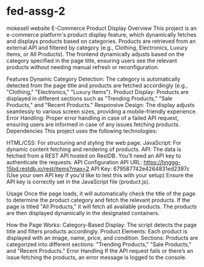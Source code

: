 # fed-assg-2
mokesell website
E-Commerce Product Display
Overview
This project is an e-commerce platform's product display feature, which dynamically fetches and displays products based on categories. Products are retrieved from an external API and filtered by category (e.g., Clothing, Electronics, Luxury Items, or All Products). The frontend dynamically adjusts based on the category specified in the page title, ensuring users see the relevant products without needing manual refresh or reconfiguration.

Features
Dynamic Category Detection: The category is automatically detected from the page title and products are fetched accordingly (e.g., "Clothing," "Electronics," "Luxury Items").
Product Display: Products are displayed in different sections such as "Trending Products," "Sale Products," and "Recent Products."
Responsive Design: The display adjusts seamlessly to various screen sizes, providing a mobile-friendly experience.
Error Handling: Proper error handling in case of a failed API request, ensuring users are informed in case of any issues fetching products.
Dependencies
This project uses the following technologies:

HTML/CSS: For structuring and styling the web page.
JavaScript: For dynamic content fetching and rendering of products.
API: The data is fetched from a REST API hosted on RestDB. You’ll need an API key to authenticate the requests.
API Configuration
API URL: https://hnggg-15bd.restdb.io/rest/items?max=2
API Key: 679587742e4264831ed2397c (Use your own API key if you'd like to test this with your setup)
Ensure the API key is correctly set in the JavaScript file (product.js).

Usage
Once the page loads, it will automatically check the title of the page to determine the product category and fetch the relevant products. If the page is titled "All Products," it will fetch all available products. The products are then displayed dynamically in the designated containers.

How the Page Works:
Category-Based Display: The script detects the page title and filters products accordingly.
Product Elements: Each product is displayed with an image, name, price, and condition.
Sections: Products are categorized into different sections: "Trending Products," "Sale Products," and "Recent Products."
Error Handling
If the API request fails or there’s an issue fetching the products, an error message is logged to the console.
